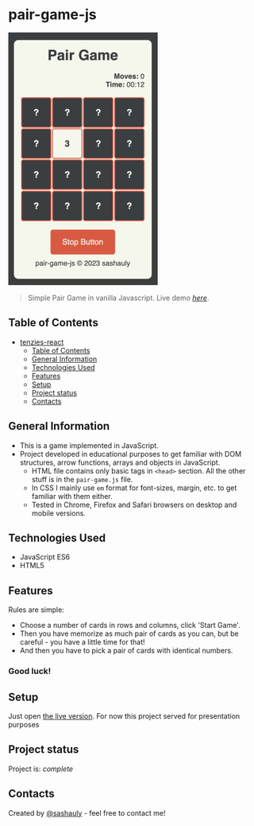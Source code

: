 # pair-game-js
![Screenshot](./misc/screenshot.png)
> Simple Pair Game in vanilla Javascript.
> Live demo [_here_](https://sashauly.github.io/pair-game-js//).

## Table of Contents
- [tenzies-react](#tenzies-react)
  - [Table of Contents](#table-of-contents)
  - [General Information](#general-information)
  - [Technologies Used](#technologies-used)
  - [Features](#features)
  - [Setup](#setup)
  - [Project status](#project-status)
  - [Contacts](#contacts)

## General Information
- This is a game implemented in JavaScript.
- Project developed in educational purposes to get familiar with DOM structures, arrow functions, arrays and objects in JavaScript.
  - HTML file contains only basic tags in `<head>` section. All the other stuff is in the `pair-game.js` file.
  - In CSS I mainly use `em` format for font-sizes, margin, etc. to get familiar with them either.
  - Tested in Chrome, Firefox and Safari browsers on desktop and mobile versions.

## Technologies Used
- JavaScript ES6
- HTML5

## Features
Rules are simple: 
   - Choose a number of cards in rows and columns, click 'Start Game'.
   - Then you have memorize as much pair of cards as you can, but be careful - you have a little time for that! 
   - And then you have to pick a pair of cards with identical numbers. 
### Good luck!

## Setup
Just open [the live version](https://sashauly.github.io/pair-game-js//). For now this project served for presentation purposes

## Project status

Project is: _complete_

## Contacts

Created by [@sashauly](https://t.me/sashauly) - feel free to contact me!
